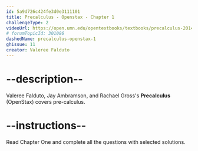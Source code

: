 ```yaml
---
id: 5a9d726c424fe3d0e3111101
title: Precalculus - Openstax - Chapter 1
challengeType: 2
videoUrl: https://open.umn.edu/opentextbooks/textbooks/precalculus-2014
# forumTopicId: 301086
dashedName: precalculus-openstax-1
ghissue: 11
creator: Valeree Falduto 
---
```


# --description--

Valeree Falduto, Jay Ambramson, and Rachael Gross's __Precalculus__ (OpenStax) covers pre-calculus.

# --instructions--

Read Chapter One and complete all the questions with selected solutions.